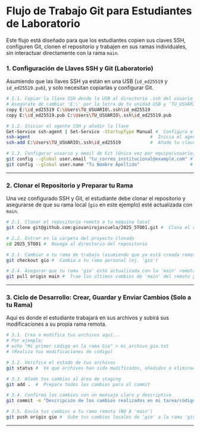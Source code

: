 # Flujo de Trabajo Git para Estudiantes de Laboratorio

Este flujo está diseñado para que los estudiantes copien sus claves SSH, configuren Git, clonen el repositorio y trabajen en sus ramas individuales, sin interactuar directamente con la rama `main`.

### 1. Configuración de Llaves SSH y Git (Laboratorio)

Asumiendo que las llaves SSH ya están en una USB (`id_ed25519` y `id_ed25519.pub`), y solo necesitan copiarlas y configurar Git.

```bash
# 1.1. Copiar la llave SSH desde la USB al directorio .ssh del usuario
# Asegúrate de cambiar 'E:\' por la letra de tu unidad USB y 'TU_USUARIO' por tu nombre de usuario de Windows.
copy E:\id_ed25519 C:\Users\TU_USUARIO\.ssh\id_ed25519
copy E:\id_ed25519.pub C:\Users\TU_USUARIO\.ssh\id_ed25519.pub

# 1.2. Iniciar el agente SSH y añadir la llave
Get-Service ssh-agent | Set-Service -StartupType Manual #  Configura el servicio ssh-agent para inicio manual
ssh-agent                                             #  Inicia el agente SSH
ssh-add C:\Users\TU_USUARIO\.ssh\id_ed25519           #  Añade tu clave SSH al agente

# 1.3. Configurar usuario y email de Git (Única vez por equipo/usuario)
git config --global user.email "tu_correo_institucional@example.com" #  Establece tu email para los commits
git config --global user.name "Tu Nombre Apellido"                   #  Establece tu nombre para los commits
```

---

### 2. Clonar el Repositorio y Preparar tu Rama

Una vez configurado SSH y Git, el estudiante debe clonar el repositorio y asegurarse de que su rama local (`gio` en este ejemplo) esté actualizada con `main`.

```bash
# 2.1. Clonar el repositorio remoto a tu máquina local
git clone git@github.com:giovanirojascuela/2025_5TO01.git #  Clona el repositorio al directorio actual

# 2.2. Entrar en la carpeta del proyecto clonado
cd 2025_5TO01 #  Navega al directorio del repositorio

# 2.3. Cambiar a tu rama de trabajo (asumiendo que ya está creada remotamente)
git checkout gio #  Cambia a tu rama personal (ej. 'gio')

# 2.4. Asegurar que tu rama 'gio' esté actualizada con la 'main' remota
git pull origin main #  Trae los últimos cambios de 'main' del remoto y los fusiona en 'gio'
```

---

### 3. Ciclo de Desarrollo: Crear, Guardar y Enviar Cambios (Solo a tu Rama)

Aquí es donde el estudiante trabajará en sus archivos y subirá sus modificaciones a su propia rama remota.

```bash
# 3.1. Crea o modifica tus archivos aquí...
# Por ejemplo:
# echo "Mi primer código en la rama Gio" > mi_archivo_gio.txt
# (Realiza tus modificaciones de código)

# 3.2. Verifica el estado de tus archivos
git status #  Ve qué archivos han sido modificados, añadidos o eliminados

# 3.3. Añade tus cambios al área de staging
git add .  #  Prepara todos los cambios para el commit

# 3.4. Confirma los cambios con un mensaje claro y descriptivo
git commit -m "Descripción de los cambios realizados en mi tarea/código" #  Guarda tus cambios localmente

# 3.5. Envía tus cambios a tu rama remota (NO A 'main')
git push origin gio #  Sube tus cambios locales de 'gio' a la rama 'gio' en GitHub
```

---
